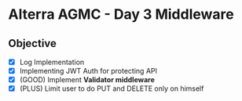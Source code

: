 # Alterra AGMC - Day 3 Middleware

## Objective

- [x]  Log Implementation
- [x] Implementing JWT Auth for protecting API
- [x] (GOOD) Implement **Validator middleware**
- [x] (PLUS) Limit user to do PUT and DELETE only on himself
